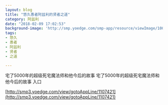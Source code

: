 ```yaml
---
layout: blog
title: "悠久愚者阿兹利的贤者之道"
category: 阿兹利
date: "2018-02-09 17:02:53"
background-image: 'http://smp.yoedge.com/smp-app/resource/viewImage/1003532appline.png'
tags:
- 悠久
- 愚者
- 阿兹利
- 贤者
- 之道

---
```

宅了5000年的超级死宅魔法师和他今后的故事
宅了5000年的超级死宅魔法师和他今后的故事
入口

[http://smp3.yoedge.com/view/gotoAppLine/1107421](http://smp3.yoedge.com/view/gotoAppLine/1107421)

        
